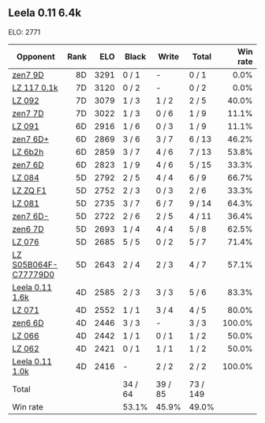 ## Leela 0.11 6.4k ##

ELO: 2771

Opponent | Rank | ELO | Black | Write | Total | Win rate
---------|-----:|----:|-------|-------|-------|-------:
[zen7 9D](zen7%209D.md) | 8D | 3291 | 0 / 1 | - | 0 / 1 | 0.0%
[LZ 117 0.1k](LZ%20117%200.1k.md) | 7D | 3120 | 0 / 2 | - | 0 / 2 | 0.0%
[LZ 092](LZ%20092.md) | 7D | 3079 | 1 / 3 | 1 / 2 | 2 / 5 | 40.0%
[zen7 7D](zen7%207D.md) | 7D | 3022 | 1 / 3 | 0 / 6 | 1 / 9 | 11.1%
[LZ 091](LZ%20091.md) | 6D | 2916 | 1 / 6 | 0 / 3 | 1 / 9 | 11.1%
[zen7 6D+](zen7%206D+.md) | 6D | 2869 | 3 / 6 | 3 / 7 | 6 / 13 | 46.2%
[LZ 6b2h](LZ%206b2h.md) | 6D | 2859 | 3 / 7 | 4 / 6 | 7 / 13 | 53.8%
[zen7 6D](zen7%206D.md) | 6D | 2823 | 1 / 9 | 4 / 6 | 5 / 15 | 33.3%
[LZ 084](LZ%20084.md) | 5D | 2792 | 2 / 5 | 4 / 4 | 6 / 9 | 66.7%
[LZ ZQ F1](LZ%20ZQ%20F1.md) | 5D | 2752 | 2 / 3 | 0 / 3 | 2 / 6 | 33.3%
[LZ 081](LZ%20081.md) | 5D | 2735 | 3 / 7 | 6 / 7 | 9 / 14 | 64.3%
[zen7 6D-](zen7%206D-.md) | 5D | 2722 | 2 / 6 | 2 / 5 | 4 / 11 | 36.4%
[zen6 7D](zen6%207D.md) | 5D | 2693 | 1 / 4 | 4 / 4 | 5 / 8 | 62.5%
[LZ 076](LZ%20076.md) | 5D | 2685 | 5 / 5 | 0 / 2 | 5 / 7 | 71.4%
[LZ S05B064F-C77779D0](LZ%20S05B064F-C77779D0.md) | 5D | 2643 | 2 / 4 | 2 / 3 | 4 / 7 | 57.1%
[Leela 0.11 1.6k](Leela%200.11%201.6k.md) | 4D | 2585 | 2 / 3 | 3 / 3 | 5 / 6 | 83.3%
[LZ 071](LZ%20071.md) | 4D | 2552 | 1 / 1 | 3 / 4 | 4 / 5 | 80.0%
[zen6 6D](zen6%206D.md) | 4D | 2446 | 3 / 3 | - | 3 / 3 | 100.0%
[LZ 066](LZ%20066.md) | 4D | 2442 | 1 / 1 | 0 / 1 | 1 / 2 | 50.0%
[LZ 062](LZ%20062.md) | 4D | 2421 | 0 / 1 | 1 / 1 | 1 / 2 | 50.0%
[Leela 0.11 1.0k](Leela%200.11%201.0k.md) | 4D | 2416 | - | 2 / 2 | 2 / 2 | 100.0%
Total | | | 34 / 64 | 39 / 85 | 73 / 149 | 
Win rate| | | 53.1% | 45.9% | 49.0% | 
